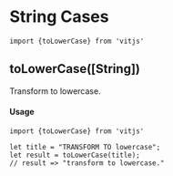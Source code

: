 # String Cases

```es6
import {toLowerCase} from 'vitjs'
```

## toLowerCase([String])

Transform to lowercase.

#### Usage
```es6
import {toLowerCase} from 'vitjs'

let title = "TRANSFORM TO lowercase";
let result = toLowerCase(title);
// result => "transform to lowercase."
```
